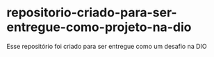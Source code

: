 # repositorio-criado-para-ser-entregue-como-projeto-na-dio
Esse repositório foi criado para ser entregue como um desafio na DIO
